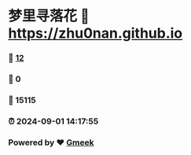 # 梦里寻落花 :link: https://zhu0nan.github.io 
### :page_facing_up: [12](https://zhu0nan.github.io/tag.html) 
### :speech_balloon: 0 
### :hibiscus: 15115 
### :alarm_clock: 2024-09-01 14:17:55 
### Powered by :heart: [Gmeek](https://github.com/Meekdai/Gmeek)
